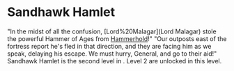 # Sandhawk Hamlet

 "In the midst of all the confusion, [Lord%20Malagar](Lord Malagar) stole the powerful Hammer of Ages from [Hammerhold](Hammerhold)!"
 "Our outposts east of the fortress report he's fled in that direction, and they are facing him as we speak, delaying his escape. We must hurry, General, and go to their aid!"
Sandhawk Hamlet is the second level in . Level 2 are unlocked in this level.